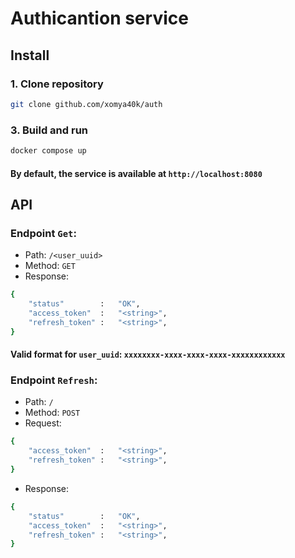 # Authicantion service

## Install
### 1. Clone repository
```sh
git clone github.com/xomya40k/auth
```
### 3. Build and run
```sh
docker compose up
```
#### By default, the service is available at `http://localhost:8080`

## API
### Endpoint `Get`:
- Path: `/<user_uuid>`
- Method: `GET`
- Response:
```sh
{
    "status"        :   "OK",
    "access_token"  :   "<string>",
    "refresh_token" :   "<string>",
}
```
#### Valid format for `user_uuid`: `xxxxxxxx-xxxx-xxxx-xxxx-xxxxxxxxxxxx`

### Endpoint `Refresh`:
- Path: `/`
- Method: `POST`
- Request:
```sh
{
    "access_token"  :   "<string>",
    "refresh_token" :   "<string>",
}
```
- Response:
```sh
{
    "status"        :   "OK",
    "access_token"  :   "<string>",
    "refresh_token" :   "<string>",
}
```
